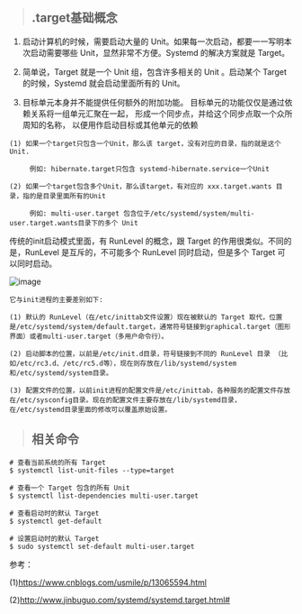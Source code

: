 > ## .target基础概念

  1. 启动计算机的时候，需要启动大量的 Unit。如果每一次启动，都要一一写明本次启动需要哪些 Unit，显然非常不方便。Systemd 的解决方案就是 Target。

  2. 简单说，Target 就是一个 Unit 组，包含许多相关的 Unit 。启动某个 Target 的时候，Systemd 就会启动里面所有的 Unit。
  
  3. 目标单元本身并不能提供任何额外的附加功能。 目标单元的功能仅仅是通过依赖关系将一组单元汇聚在一起， 形成一个同步点，并给这个同步点取一个众所周知的名称， 
以便用作启动目标或其他单元的依赖
  
```
(1) 如果一个target只包含一个Unit，那么该 target，没有对应的目录，指的就是这个 Unit. 
  
     例如: hibernate.target只包含 systemd-hibernate.service一个Unit

(2) 如果一个target包含多个Unit，那么该target，有对应的 xxx.target.wants 目录，指的是目录里面所有的Unit

     例如: multi-user.target 包含位于/etc/systemd/system/multi-user.target.wants目录下的多个 Unit
``` 

  传统的init启动模式里面，有 RunLevel 的概念，跟 Target 的作用很类似。不同的是，RunLevel 是互斥的，不可能多个 RunLevel 同时启动，但是多个 Target 可以同时启动。

![image](https://user-images.githubusercontent.com/42632290/163665114-15a4c2d8-f45c-43d0-a43f-10b1bd3d66b9.png)

```
它与init进程的主要差别如下:

(1) 默认的 RunLevel（在/etc/inittab文件设置）现在被默认的 Target 取代，位置是/etc/systemd/system/default.target，通常符号链接到graphical.target（图形界面）或者multi-user.target（多用户命令行）。

(2) 启动脚本的位置，以前是/etc/init.d目录，符号链接到不同的 RunLevel 目录 （比如/etc/rc3.d、/etc/rc5.d等），现在则存放在/lib/systemd/system和/etc/systemd/system目录。

(3) 配置文件的位置，以前init进程的配置文件是/etc/inittab，各种服务的配置文件存放在/etc/sysconfig目录。现在的配置文件主要存放在/lib/systemd目录，在/etc/systemd目录里面的修改可以覆盖原始设置。
```

> ## 相关命令

```
# 查看当前系统的所有 Target
$ systemctl list-unit-files --type=target

# 查看一个 Target 包含的所有 Unit
$ systemctl list-dependencies multi-user.target

# 查看启动时的默认 Target
$ systemctl get-default

# 设置启动时的默认 Target
$ sudo systemctl set-default multi-user.target
```

参考：

(1)https://www.cnblogs.com/usmile/p/13065594.html

(2)http://www.jinbuguo.com/systemd/systemd.target.html#
